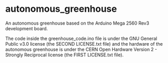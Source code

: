 # autonomous_greenhouse
An autonomous greenhouse based on the Arduino Mega 2560 Rev3 development board.

The code inside the greenhouse_code.ino file is under the GNU General Public v3.0 license (the SECOND LICENSE.txt file) and the hardware of the autonomous greenhouse is under the CERN Open Hardware Version 2 - Strongly Reciprocal license (the FIRST LICENSE.txt file).
